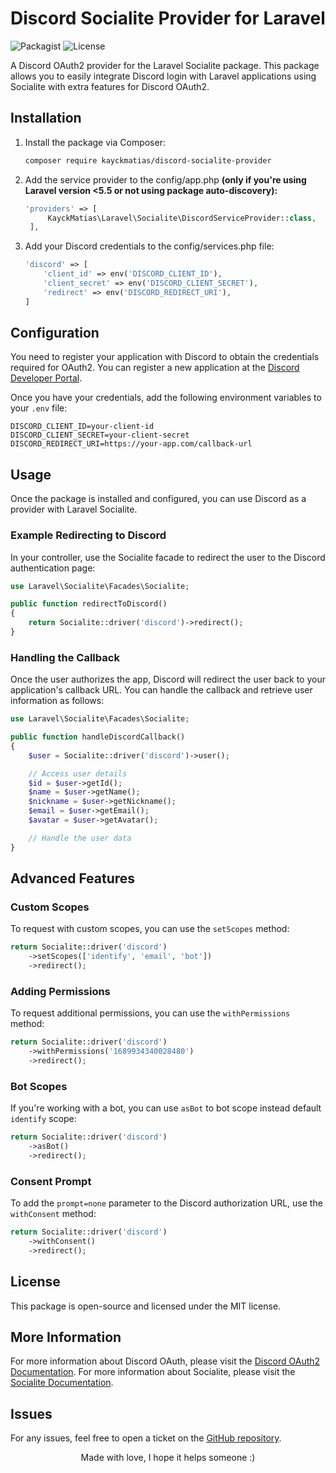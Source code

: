 # Discord Socialite Provider for Laravel

![Packagist](https://img.shields.io/packagist/v/kayckmatias/discord-socialite-provider?style=flat-square)
![License](https://img.shields.io/packagist/l/kayckmatias/discord-socialite-provider?style=flat-square)

A Discord OAuth2 provider for the Laravel Socialite package. This package allows you to easily integrate Discord login with Laravel applications using Socialite with extra features for Discord OAuth2.

## Installation
1. Install the package via Composer:

   ```bash
   composer require kayckmatias/discord-socialite-provider
   ```

2. Add the service provider to the config/app.php **(only if you're using Laravel version <5.5 or not using package auto-discovery):**

   ```php
   'providers' => [
        KayckMatias\Laravel\Socialite\DiscordServiceProvider::class,
    ],
   ```

3. Add your Discord credentials to the config/services.php file:

    ```php
    'discord' => [
        'client_id' => env('DISCORD_CLIENT_ID'),
        'client_secret' => env('DISCORD_CLIENT_SECRET'),
        'redirect' => env('DISCORD_REDIRECT_URI'),
    ]
    ```

## Configuration
You need to register your application with Discord to obtain the credentials required for OAuth2. You can register a new application at the [Discord Developer Portal](https://discord.com/developers/applications).

Once you have your credentials, add the following environment variables to your `.env` file:

```env
DISCORD_CLIENT_ID=your-client-id
DISCORD_CLIENT_SECRET=your-client-secret
DISCORD_REDIRECT_URI=https://your-app.com/callback-url
```

## Usage
Once the package is installed and configured, you can use Discord as a provider with Laravel Socialite.

### Example Redirecting to Discord
In your controller, use the Socialite facade to redirect the user to the Discord authentication page:

```php
use Laravel\Socialite\Facades\Socialite;

public function redirectToDiscord()
{
    return Socialite::driver('discord')->redirect();
}
```

### Handling the Callback
Once the user authorizes the app, Discord will redirect the user back to your application's callback URL. You can handle the callback and retrieve user information as follows:

```php
use Laravel\Socialite\Facades\Socialite;

public function handleDiscordCallback()
{
    $user = Socialite::driver('discord')->user();

    // Access user details
    $id = $user->getId();
    $name = $user->getName();
    $nickname = $user->getNickname();
    $email = $user->getEmail();
    $avatar = $user->getAvatar();

    // Handle the user data
}
```

## Advanced Features

### Custom Scopes
To request with custom scopes, you can use the `setScopes` method:

```php
return Socialite::driver('discord')
    ->setScopes(['identify', 'email', 'bot'])
    ->redirect();
```

### Adding Permissions
To request additional permissions, you can use the `withPermissions` method:

```php
return Socialite::driver('discord')
    ->withPermissions('1689934340028480')
    ->redirect();
```

### Bot Scopes
If you're working with a bot, you can use `asBot` to bot scope instead default `identify` scope:

```php
return Socialite::driver('discord')
    ->asBot()
    ->redirect();
```

### Consent Prompt
To add the `prompt=none` parameter to the Discord authorization URL, use the `withConsent` method:

```php
return Socialite::driver('discord')
    ->withConsent()
    ->redirect();
```

## License
This package is open-source and licensed under the MIT license.


## More Information
For more information about Discord OAuth, please visit the [Discord OAuth2 Documentation](https://discord.com/developers/docs/topics/oauth2).
For more information about Socialite, please visit the [Socialite Documentation](https://laravel.com/docs/socialite).

## Issues
For any issues, feel free to open a ticket on the [GitHub repository](https://github.com/KayckMatias/discord-socialite-provider/issues).

<center>Made with love, I hope it helps someone :)</center>